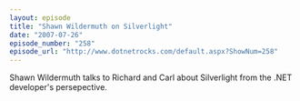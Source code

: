 ```yaml
---
layout: episode
title: "Shawn Wildermuth on Silverlight"
date: "2007-07-26"
episode_number: "258"
episode_url: "http://www.dotnetrocks.com/default.aspx?ShowNum=258"
---
```


Shawn Wildermuth talks to Richard and Carl about Silverlight from the .NET developer's persepective.
